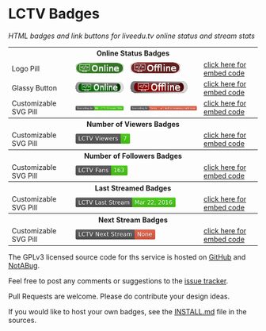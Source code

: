 # LCTV Badges

*HTML badges and link buttons for liveedu.tv online status and stream stats*

<table id="demos-table">
  <tr><th colspan="4">Online Status Badges                     </th></tr>
  <tr><td>Logo Pill                                            </td>
      <td><img src="img/v2/lctv-online.png"                  /></td>
      <td><img src="img/v2/lctv-offline.png"                 /></td>
      <td><a href="http://codiad-billauger.rhcloud.com/demos/?title=Online%20Status%20-%20Logo%20Pill&badge-style=online-status-v2">click here for embed code</a></td></tr>
  <tr><td>Glassy Button                                        </td>
      <td><img src="img/v3/lctv-online.png"                  /></td>
      <td><img src="img/v3/lctv-offline.png"                 /></td>
      <td><a href="http://codiad-billauger.rhcloud.com/demos/?title=Online%20Status%20-%20Glassy%20Button&badge-style=online-status-v3">click here for embed code</a></td></tr>
  <tr><td>Customizable SVG Pill                                </td>
      <td><img src="img/v1/faux-online.png"                  /></td>
      <td><img src="img/v1/faux-offline.png"                 /></td>
      <td><a href="http://codiad-billauger.rhcloud.com/demos/?title=Online%20Status%20-%20Customizable%20SVG%20Pill&badge-style=online-status-v1">click here for embed code</a></td></tr>
  <tr><th colspan="4">Number of Viewers Badges                 </th></tr>
  <tr><td>Customizable SVG Pill                                </td>
      <td colspan="2"><img src="img/v1/faux-n-viewers.png"   /></td>
      <td><a href="http://codiad-billauger.rhcloud.com/demos/?title=Number%20of%20Viewers%20-%20Customizable%20SVG%20Pill&badge-style=n-viewers-v1">click here for embed code</a></td></tr>
  <tr><th colspan="4">Number of Followers Badges               </th></tr>
  <tr><td>Customizable SVG Pill                                </td>
      <td colspan="2"><img src="img/v1/faux-n-followers.png" /></td>
      <td><a href="http://codiad-billauger.rhcloud.com/demos/?title=Number%20of%20Followers%20-%20Customizable%20SVG%20Pill&badge-style=n-followers-v1">click here for embed code</a></td></tr>
  <tr><th colspan="4">Last Streamed Badges                     </th></tr>
  <tr><td>Customizable SVG Pill                                </td>
      <td colspan="2"><img src="img/v1/faux-last-stream.png" /></td>
      <td><a href="http://codiad-billauger.rhcloud.com/demos/?title=Last%20Stream%20-%20Customizable%20SVG%20Pill&badge-style=last-stream-v1">click here for embed code</a></td></tr>
  <tr><th colspan="4">Next Stream Badges                       </th></tr>
  <tr><td>Customizable SVG Pill                                </td>
      <td colspan="2"><img src="img/v1/faux-next-stream.png" /></td>
      <td><a href="http://codiad-billauger.rhcloud.com/demos/?title=Next%20Stream%20-%20Customizable%20SVG%20Pill&badge-style=next-stream-v1">click here for embed code</a></td></tr>
</table>


The GPLv3 licensed source code for ths service is hosted on [GitHub][github] and [NotABug][notabug].

Feel free to post any comments or suggestions to the [issue tracker][issues].

Pull Requests are welcome. Please do contribute your design ideas.

If you would like to host your own badges, see the [INSTALL.md][install] file in the sources.


[github]:  https://github.com/bill-auger/lctv-badges/
[notabug]: https://notabug.org/bill-auger/lctv-badges/
[issues]:  https://github.com/bill-auger/lctv-badges/issues/
[install]: https://github.com/bill-auger/lctv-badges/blob/master/INSTALL.md

